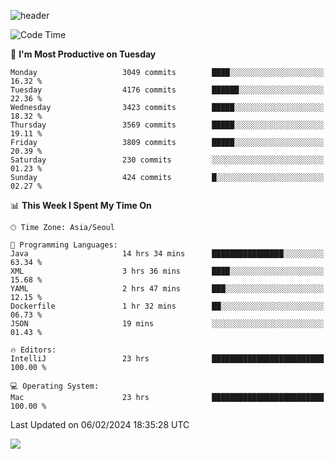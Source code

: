 ![header](https://capsule-render.vercel.app/api?type=Egg&color=timeAuto&height=300&section=header&text=PoPo&fontSize=90&animation=fadeIn)

  <!--START_SECTION:waka-->
![Code Time](http://img.shields.io/badge/Code%20Time-1%2C460%20hrs%2022%20mins-blue)

📅 **I'm Most Productive on Tuesday** 

```text
Monday                   3049 commits        ████░░░░░░░░░░░░░░░░░░░░░   16.32 % 
Tuesday                  4176 commits        ██████░░░░░░░░░░░░░░░░░░░   22.36 % 
Wednesday                3423 commits        █████░░░░░░░░░░░░░░░░░░░░   18.32 % 
Thursday                 3569 commits        █████░░░░░░░░░░░░░░░░░░░░   19.11 % 
Friday                   3809 commits        █████░░░░░░░░░░░░░░░░░░░░   20.39 % 
Saturday                 230 commits         ░░░░░░░░░░░░░░░░░░░░░░░░░   01.23 % 
Sunday                   424 commits         █░░░░░░░░░░░░░░░░░░░░░░░░   02.27 % 
```


📊 **This Week I Spent My Time On** 

```text
🕑︎ Time Zone: Asia/Seoul

💬 Programming Languages: 
Java                     14 hrs 34 mins      ████████████████░░░░░░░░░   63.34 % 
XML                      3 hrs 36 mins       ████░░░░░░░░░░░░░░░░░░░░░   15.68 % 
YAML                     2 hrs 47 mins       ███░░░░░░░░░░░░░░░░░░░░░░   12.15 % 
Dockerfile               1 hr 32 mins        ██░░░░░░░░░░░░░░░░░░░░░░░   06.73 % 
JSON                     19 mins             ░░░░░░░░░░░░░░░░░░░░░░░░░   01.43 % 

🔥 Editors: 
IntelliJ                 23 hrs              █████████████████████████   100.00 % 

💻 Operating System: 
Mac                      23 hrs              █████████████████████████   100.00 % 
```


 Last Updated on 06/02/2024 18:35:28 UTC
<!--END_SECTION:waka-->



<img src="https://capsule-render.vercel.app/api?type=Egg&color=timeAuto&height=300&section=footer&text=PoPo&fontSize=90&animation=fadeIn&reversal=true" />

